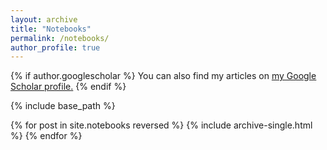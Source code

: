 ```yaml
---
layout: archive
title: "Notebooks"
permalink: /notebooks/
author_profile: true
---
```


{% if author.googlescholar %}
  You can also find my articles on <u><a href="{{author.googlescholar}}">my Google Scholar profile</a>.</u>
{% endif %}

{% include base_path %}

{% for post in site.notebooks reversed %}
  {% include archive-single.html %}
{% endfor %}

